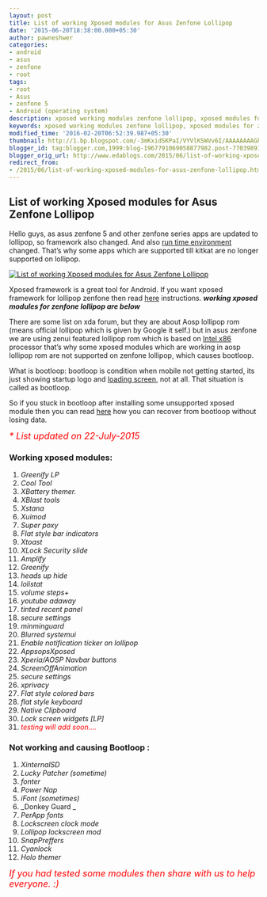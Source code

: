 ```yaml
---
layout: post
title: List of working Xposed modules for Asus Zenfone Lollipop
date: '2015-06-20T18:38:00.000+05:30'
author: pawneshwer
categories:
- android
- asus
- zenfone
- root
tags:
- root
- Asus
- zenfone 5
- Android (operating system)
description: xposed working modules zenfone lollipop, xposed modules for zenfone lollipop, updated list zenfone lollipop xposed modules, working xposed modules list lollipop
keywords: xposed working modules zenfone lollipop, xposed modules for zenfone lollipop, updated list zenfone lollipop xposed modules, working xposed modules list lollipop
modified_time: '2016-02-20T06:52:39.987+05:30'
thumbnail: http://1.bp.blogspot.com/-3mKxidSKPaI/VYVlKSWVv6I/AAAAAAAAGk8/1VPYrA_1dFk/s72-c/logo.jpg
blogger_id: tag:blogger.com,1999:blog-1967791069058877982.post-7703989181711246396
blogger_orig_url: http://www.edablogs.com/2015/06/list-of-working-xposed-modules-for-asus-zenfone-lollipop.html
redirect_from:
- /2015/06/list-of-working-xposed-modules-for-asus-zenfone-lollipop.html
---
```


## List of working Xposed modules for Asus Zenfone Lollipop

Hello guys, as asus zenfone 5 and other zenfone series apps are updated to lollipop, so framework also changed. And also [run time environment](http://en.wikipedia.org/wiki/Run-time_system "Run-time system") changed. That’s why some apps which are supported till kitkat are no longer supported on lollipop.

[<span id="goog_674616483"></span>![List of working Xposed modules for Asus Zenfone Lollipop](http://1.bp.blogspot.com/-3mKxidSKPaI/VYVlKSWVv6I/AAAAAAAAGk8/1VPYrA_1dFk/s320/logo.jpg "List of working Xposed modules for Asus Zenfone Lollipop")<span id="goog_674616484"></span>](http://1.bp.blogspot.com/-3mKxidSKPaI/VYVlKSWVv6I/AAAAAAAAGk8/1VPYrA_1dFk/s1600/logo.jpg)

Xposed framework is a great tool for Android. If you want xposed framework for lollipop zenfone then read [here](http://www.xdablogs.com/2015/06/install-xposed-framework-on-zenfone-lollipop.html) instructions. _**working xposed modules for zenfone lollipop are below**_

There are some list on xda forum, but they are about Aosp lollipop rom (means official lollipop which is given by Google it self.) but in asus zenfone we are using zenui featured lollipop rom which is based on [Intel x86](http://en.wikipedia.org/wiki/X86 "X86") processor that’s why some xposed modules which are working in aosp lollipop rom are not supported on zenfone lollipop, which causes bootloop.

What is bootloop: bootloop is condition when mobile not getting started, its just showing startup logo and [loading screen](http://en.wikipedia.org/wiki/Loading_screen "Loading screen"), not at all. That situation is called as bootloop.

So if you stuck in bootloop after installing some unsupported xposed module then you can read [here](http://www.xdablogs.com/2015/06/install-xposed-framework-on-zenfone-lollipop.html) how you can recover from bootloop without losing data.

_<span style="color: red; font-size: large;">* List updated on 22-July-2015</span>_

### Working xposed modules:

1.  _Greenify LP_
2.  _Cool Tool_
3.  _XBattery themer._
4.  _XBlast tools_
5.  _Xstana_
6.  _Xuimod_
7.  _Super poxy_
8.  _Flat style bar indicators_
9.  _Xtoast_
10.  _XLock Security slide_
11.  _Amplify_
12.  _Greenify_
13.  _heads up hide_
14.  _lolistat_
15.  _volume steps+_
16.  _youtube adaway_
17.  _tinted recent panel_
18.  _secure settings_
19.  _minminguard_
20.  _Blurred systemui_
21.  _Enable notification ticker on lollipop_
22.  _AppsopsXposed_
23.  _Xperia/AOSP Navbar buttons_
24.  _ScreenOffAnimation_
25.  _secure settings_
26.  _xprivacy_
27.  _Flat style colored bars_
28.  _flat style keyboard_
29.  _Native Clipboard_
30.  _Lock screen widgets [LP]_
31.  <span style="color: red;">_testing will add soon...._</span>

### Not working and causing Bootloop :

1.  _XinternalSD_
2.  _Lucky Patcher (sometime)_
3.  _fonter_
4.  _Power Nap_
5.  _iFont (sometimes)_
6.  _Donkey Guard _
7.  _PerApp fonts_
8.  _Lockscreen clock mode_
9.  _Lollipop lockscreen mod_
10.  _SnapPreffers_
11.  _Cyanlock_
12.  _Holo themer_

_<span style="color: red; font-size: large;">If you had tested some modules then share with us to help everyone. :)</span>_